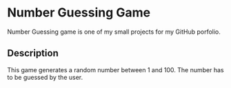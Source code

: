 # Number Guessing Game
Number Guessing game is one of my small projects for my GitHub porfolio.

## Description
This game generates a random number between 1 and 100. The number has to be guessed by the user.

